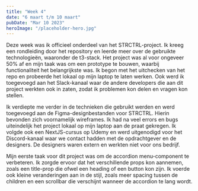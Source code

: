 ```yaml
---
title: "Week 4"
date: "6 maart t/m 10 maart"
pubDate: "Mar 10 2023"
heroImage: "/placeholder-hero.jpg"
---
```


Deze week was ik officieel onderdeel van het STRCTRL-project. Ik kreeg een rondleiding door het repository en leerde meer over de gebruikte technologieën, waaronder de t3-stack. Het project was al voor ongeveer 50% af en mijn taak was om een prototype te bouwen, waarbij functionaliteit het belangrijkste was. Ik begon met het uitchecken van het repo en probeerde het lokaal op mijn laptop te laten werken. Ook werd ik toegevoegd aan het Slack-kanaal waar de andere developers die aan dit project werkten ook in zaten, zodat ik problemen kon delen en vragen kon stellen.

Ik verdiepte me verder in de technieken die gebruikt werden en werd toegevoegd aan de Figma-designbestanden voor STRCTRL. Hierin bevonden zich voornamelijk wireframes. Ik had na veel errors en bugs uiteindelijk het project lokaal op mijn laptop aan de praat gekregen. Ik volgde ook een NextJS-cursus op Udemy en werd uitgenodigd voor het Discord-kanaal waar we contact hadden met de opdrachtgever en de designers. De designers waren extern en werkten niet voor ons bedrijf.

Mijn eerste taak voor dit project was om de accordion menu-component te verbeteren. Ik zorgde ervoor dat het verschillende props kon aannemen, zoals een title-prop die ofwel een heading of een button kon zijn. Ik voerde ook kleine veranderingen aan in de stijl, zoals meer spacing tussen de children en een scrollbar die verschijnt wanneer de accordion te lang wordt.
